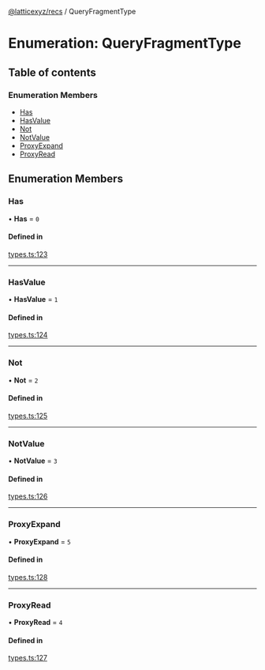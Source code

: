 [@latticexyz/recs](../README.md) / QueryFragmentType

# Enumeration: QueryFragmentType

## Table of contents

### Enumeration Members

- [Has](QueryFragmentType.md#has)
- [HasValue](QueryFragmentType.md#hasvalue)
- [Not](QueryFragmentType.md#not)
- [NotValue](QueryFragmentType.md#notvalue)
- [ProxyExpand](QueryFragmentType.md#proxyexpand)
- [ProxyRead](QueryFragmentType.md#proxyread)

## Enumeration Members

### Has

• **Has** = `0`

#### Defined in

[types.ts:123](https://github.com/latticexyz/mud/blob/28a579f35/packages/recs/src/types.ts#L123)

---

### HasValue

• **HasValue** = `1`

#### Defined in

[types.ts:124](https://github.com/latticexyz/mud/blob/28a579f35/packages/recs/src/types.ts#L124)

---

### Not

• **Not** = `2`

#### Defined in

[types.ts:125](https://github.com/latticexyz/mud/blob/28a579f35/packages/recs/src/types.ts#L125)

---

### NotValue

• **NotValue** = `3`

#### Defined in

[types.ts:126](https://github.com/latticexyz/mud/blob/28a579f35/packages/recs/src/types.ts#L126)

---

### ProxyExpand

• **ProxyExpand** = `5`

#### Defined in

[types.ts:128](https://github.com/latticexyz/mud/blob/28a579f35/packages/recs/src/types.ts#L128)

---

### ProxyRead

• **ProxyRead** = `4`

#### Defined in

[types.ts:127](https://github.com/latticexyz/mud/blob/28a579f35/packages/recs/src/types.ts#L127)
